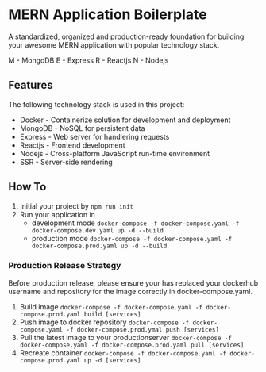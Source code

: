 # MERN Application Boilerplate

A standardized, organized and production-ready foundation for building your awesome MERN application with popular technology stack.

M - MongoDB
E - Express
R - Reactjs
N - Nodejs

## Features

The following technology stack is used in this project:
* Docker  - Containerize solution for development and deployment
* MongoDB - NoSQL for persistent data
* Express - Web server for handlering requests
* Reactjs - Frontend development
* Nodejs  - Cross-platform JavaScript run-time environment
* SSR  	  - Server-side rendering

## How To
1. Initial your project by `npm run init`
2. Run your application in 
	* development mode `docker-compose -f docker-compose.yaml -f docker-compose.dev.yaml up -d --build`
	* production mode `docker-compose -f docker-compose.yaml -f docker-compose.prod.yaml up -d --build`

### Production Release Strategy
Before production release, please ensure your has replaced your dockerhub username and repository for the image correctly in docker-compose.yaml.

1. Build image
`docker-compose -f docker-compose.yaml -f docker-compose.prod.yaml build [services]`
2. Push image to docker repository
`docker-compose -f docker-compose.yaml -f docker-compose.prod.ymal push [services]`
3. Pull the latest image to your productionserver
`docker-compose -f docker-compose.yaml -f docker-compose.prod.yaml pull [services]`
4. Recreate container
`docker-compose -f docker-compose.yaml -f docker-compose.prod.yaml up -d [services]`